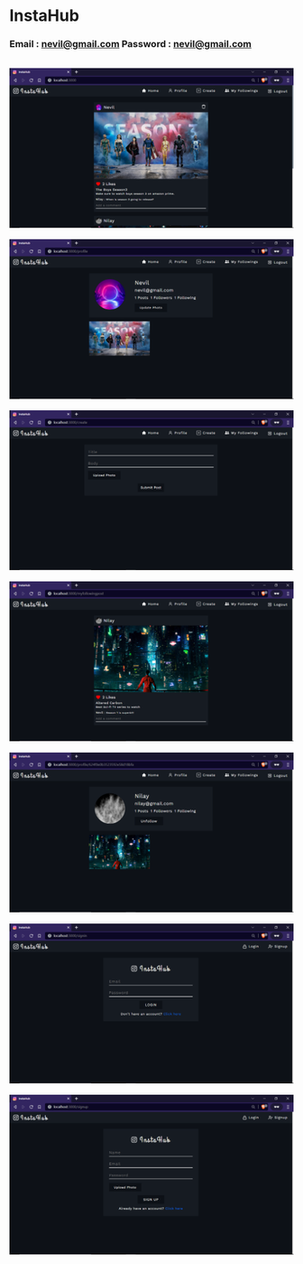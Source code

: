 # InstaHub

### Email : nevil@gmail.com Password : nevil@gmail.com
&nbsp;
<img src="./Readme_Images/1.png">
&nbsp;
<img src="./Readme_Images/2.png">
&nbsp;
<img src="./Readme_Images/3.png">
&nbsp;
<img src="./Readme_Images/4.png">
&nbsp;
<img src="./Readme_Images/5.png">
&nbsp;
<img src="./Readme_Images/6.png">
&nbsp;
<img src="./Readme_Images/7.png">



